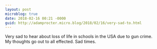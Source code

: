 ```yaml
---
layout: post
microblog: true
date: 2018-02-16 00:21 -0000
guid: http://adamprocter.micro.blog/2018/02/16/very-sad-to.html
---
```

Very sad to hear about loss of life in schools in the USA due to gun crime. My thoughts go out to all effected. Sad times. 
